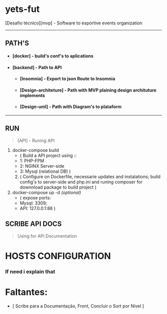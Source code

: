 # yets-fut
[Desafio técnico][mvp] - Software to esportive events organization

-----------------------
## PATH'S

  - #### [docker] - build's conf's to aplications 
  - #### [backend] - Path to API
    - #### [Insomnia] - Export to json Route to Insomnia
    - #### [Design-architeture] - Path with MVP plaining design archituture implements
    - #### [Design-uml] - Path with Diagram's to plataform 
    
-----------------------
## RUN
  > [API] - Runing API
1. docker-compose build
    - ( Build a API project using :: 
    - 1: PHP-FPM
    - 2: NGINX Server-side
    - 3: Mysql (relational DB) )
    2. ( Configure on Dockerfile, necessarie updates and instalations; build config's to server-side and php.ini
        and runing composer for downnload package to build project )
2. docker-compose up -d *(optional)* 
    - ( expose ports:
    - Mysql: 3309;
    - API: 127.0.0.1:88 )

## SCRIBE API DOCS
> Using for APi Documentation


        
# HOSTS CONFIGURATION
  ### If need i explain that


# Faltantes:

   - [ Scribe para a Documentação, Front, Concluir o Sort por Nível ]